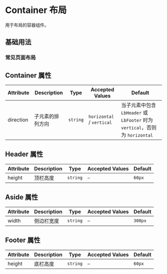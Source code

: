 # Container 布局

用于布局的容器组件。

## 基础用法

### 常见页面布局
<preview path="./demos/common1.vue"></preview>
<preview path="./demos/common2.vue"></preview>
<preview path="./demos/common3.vue"></preview>
<preview path="./demos/common4.vue"></preview>
<preview path="./demos/common5.vue"></preview>
<preview path="./demos/common6.vue"></preview>
## Container 属性

| Attribute | Description | Type | Accepted Values | Default |
|---|---|---|---|---|
| direction | 子元素的排列方向 | `string` | `horizontal` / `vertical` | 当子元素中包含 `LbHeader` 或 `LbFooter` 时为 `vertical`，否则为 `horizontal` |

## Header 属性

| Attribute | Description | Type | Accepted Values | Default |
|---|---|---|---|---|
| height | 顶栏高度 | `string` | `—` | `60px` |

## Aside 属性

| Attribute | Description | Type | Accepted Values | Default |
|---|---|---|---|---|
| width | 侧边栏宽度 | `string` | `—` | `300px` |

## Footer 属性

| Attribute | Description | Type | Accepted Values | Default |
|---|---|---|---|---|
| height | 底栏高度 | `string` | `—` | `60px` |